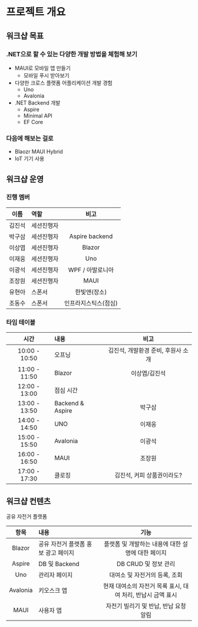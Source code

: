 # 프로젝트 개요

## 워크샵 목표
### .NET으로 할 수 있는 다양한 개발 방법을 체험해 보기

- MAUI로 모바일 앱 만들기
  - 모바일 푸시 받아보기
- 다양한 크로스 플랫폼 어플리케이션 개발 경험
  - Uno
  - Avalonia
- .NET Backend 개발
  - Aspire
  - Minimal API
  - EF Core

### 다음에 해보는 걸로
- Blaozr MAUI Hybrid
- IoT 기기 사용

## 워크샵 운영
### 진행 멤버
| 이름 | 역할 | 비고 |
|:--------:|:--------|:--------:|
| 김진석 | 세션진행자 |  |
| 박구삼 | 세션진행자 | Aspire backend |
| 이상엽 | 세션진행자 | Blazor |
| 이재웅 | 세션진행자 | Uno |
| 이광석 | 세션진행자 | WPF / 아발로니아 |
| 조장원 | 세션진행자 | MAUI |
| 유현아 | 스폰서 | 한빛앤(장소) |
| 조동수 | 스폰서 | 인프라지스틱스(점심) |

### 타임 테이블
| 시간 | 내용 | 비고 |
|:--------:|:--------|:--------:|
| 10:00 - 10:50 | 오프닝 | 김진석, 개발환경 준비, 후원사 소개 |
| 11:00 - 11:50 | Blazor | 이상엽/김진석  |
| 12:00 - 13:00 | 점심 시간 |   |
| 13:00 - 13:50 | Backend & Aspire | 박구삼 |
| 14:00 - 14:50 | UNO | 이재웅  |
| 15:00 - 15:50 | Avalonia | 이광석  |
| 16:00 - 16:50 | MAUI | 조장원  |
| 17:00 - 17:30 | 클로징 | 김진석, 커피 상품권이라도?  |

## 워크샵 컨텐츠

공유 자전거 플랫폼

| 항목 | 내용 | 기능 |
|:--------:|:--------|:--------:|
| Blazor | 공유 자전거 플랫폼 홍보 광고 페이지 | 플랫폼 및 개발하는 내용에 대한 설명에 대한 페이지 |
| Aspire | DB 및 Backend | DB CRUD 및 정보 관리  |
| Uno | 관리자 페이지 | 대여소 및 자전거의 등록, 조회 |
| Avalonia | 키오스크 앱 | 현재 대여소의 자전거 목록 표시, 대여 처리, 반납시 금액 표시 |
| MAUI | 사용자 앱 | 자전기 빌리기 및 반납, 반납 요청 알림 |
